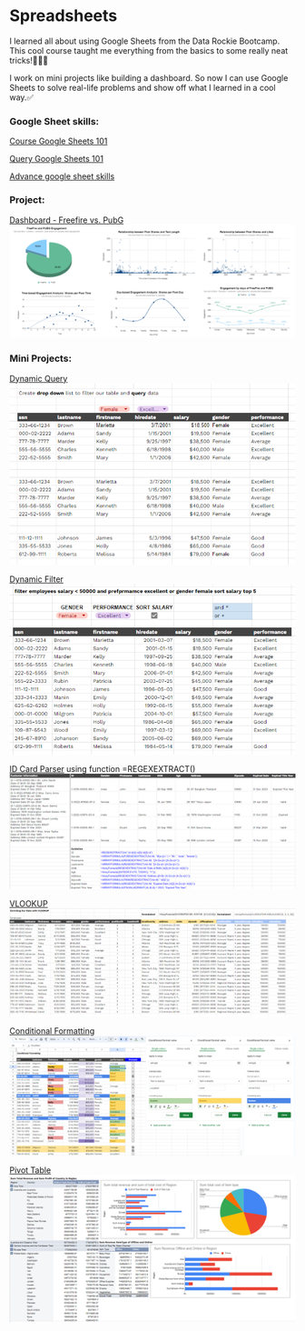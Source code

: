 # Spreadsheets

I learned all about using Google Sheets from the Data Rockie Bootcamp. This cool course taught me everything from the basics to some really neat tricks!👍🏻✨

I work on mini projects like building a dashboard. So now I can use Google Sheets to solve real-life problems and show off what I learned in a cool way.✅

### Google Sheet skills:
[Course Google Sheets 101](https://docs.google.com/spreadsheets/d/1Y5zS4_hcxoVIVD7m1NRdUF6K9VTDql-A-CyRNqTTjRo/edit?usp=sharing)

[Query Google Sheets 101](https://docs.google.com/spreadsheets/d/1yXYKzM_dY3arXRgyjT_iIChIVufs5Dw5UqAuBL8kBZw/edit?usp=sharing)

[Advance google sheet skills](https://docs.google.com/spreadsheets/d/1JjZF3QjEvoGFdyXS4KiFxV4yzP6JmWGmV1wHmRjckAk/edit?usp=sharing)

### Project:
[Dashboard - Freefire vs. PubG](https://docs.google.com/spreadsheets/d/1ig26uNglr0LkIY3mbSkktGipCET7darkdJOvV25O1Hw/edit?usp=sharing)
![dashboard](ggs_image1.png)

### Mini Projects:
[Dynamic Query](https://docs.google.com/spreadsheets/d/1JjZF3QjEvoGFdyXS4KiFxV4yzP6JmWGmV1wHmRjckAk/edit#gid=1981431105)
![ggs_image2](ggs_image2.png)

[Dynamic Filter](https://docs.google.com/spreadsheets/d/1JjZF3QjEvoGFdyXS4KiFxV4yzP6JmWGmV1wHmRjckAk/edit#gid=151074853)
![ggs_image3](ggs_image3.png)

[ID Card Parser](https://docs.google.com/spreadsheets/d/1JjZF3QjEvoGFdyXS4KiFxV4yzP6JmWGmV1wHmRjckAk/edit#gid=2014543270)
using function =REGEXEXTRACT()
![ggs_image4](ggs_image4.png)

[VLOOKUP](https://docs.google.com/spreadsheets/d/1JjZF3QjEvoGFdyXS4KiFxV4yzP6JmWGmV1wHmRjckAk/edit#gid=927611170)
![ggs_image5](ggs_image5.png)

[Conditional Formatting](https://docs.google.com/spreadsheets/d/1JjZF3QjEvoGFdyXS4KiFxV4yzP6JmWGmV1wHmRjckAk/edit#gid=101149468)
![ggs_image6](ggs_image6.png)

[Pivot Table](https://docs.google.com/spreadsheets/d/1JjZF3QjEvoGFdyXS4KiFxV4yzP6JmWGmV1wHmRjckAk/edit#gid=191755251)
![ggs_image7](ggs_image7.png)

